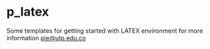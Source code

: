# p_latex
Some templates for getting started with LATEX environment
for more information pie@utp.edu.co
